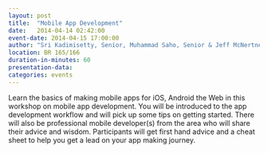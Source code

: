 ```yaml
---
layout: post
title:  "Mobile App Development"
date:   2014-04-14 02:42:00
event-date: 2014-04-15 17:00:00
author: "Sri Kadimisetty, Senior, Muhammad Saho, Senior & Jeff McNertney"
location: BR 165/166
duration-in-minutes: 60
presentation-data: 
categories: events
---
```


Learn the basics of making mobile apps for iOS,
Android the Web in this workshop on mobile app
development. You will be introduced to the app
development workflow and will pick up some tips on
getting started. There will also be professional
mobile developer(s) from the area who will share
their advice and wisdom. Participants will get
first hand advice and a cheat sheet to help you
get a lead on your app making journey.
